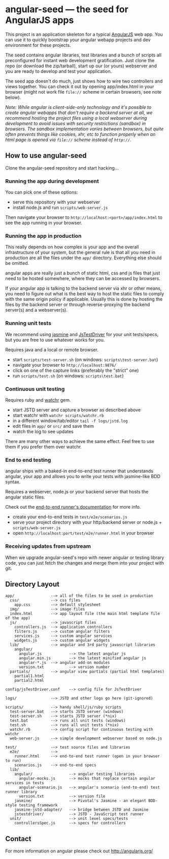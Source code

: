 # angular-seed — the seed for AngularJS apps

This project is an application skeleton for a typical [AngularJS](http://angularjs.org/) web app.
You can use it to quickly bootstrap your angular webapp projects and dev environment for these
projects.

The seed contains angular libraries, test libraries and a bunch of scripts all preconfigured for
instant web development gratification. Just clone the repo (or download the zip/tarball), start up
our (or yours) webserver and you are ready to develop and test your application.

The seed app doesn't do much, just shows how to wire two controllers and views together. You can
check it out by opening app/index.html in your browser (might not work file `file://` scheme in
certain browsers, see note below).

_Note: While angular is client-side-only technology and it's possible to create angular webapps that
don't require a backend server at all, we recommend hosting the project files using a local
webserver during development to avoid issues with security restrictions (sandbox) in browsers. The
sandbox implementation varies between browsers, but quite often prevents things like cookies, xhr,
etc to function properly when an html page is opened via `file://` scheme instead of `http://`._


## How to use angular-seed

Clone the angular-seed repository and start hacking...


### Running the app during development

You can pick one of these options:

* serve this repository with your webserver
* install node.js and run `scripts/web-server.js`

Then navigate your browser to `http://localhost:<port>/app/index.html` to see the app running in
your browser.


### Running the app in production

This really depends on how complex is your app and the overall infrastructure of your system, but
the general rule is that all you need in production are all the files under the `app/` directory.
Everything else should be omitted.

angular apps are really just a bunch of static html, css and js files that just need to be hosted
somewhere, where they can be accessed by browsers.

If your angular app is talking to the backend server via xhr or other means, you need to figure
out what is the best way to host the static files to comply with the same origin policy if
applicable. Usually this is done by hosting the files by the backend server or through
reverse-proxying the backend server(s) and a webserver(s).


### Running unit tests

We recommend using [jasmine](http://pivotal.github.com/jasmine/) and
[JsTestDriver](http://code.google.com/p/js-test-driver/) for your unit tests/specs, but you are free
to use whatever works for you.

Requires java and a local or remote browser.

* start `scripts/test-server.sh` (on windows: `scripts\test-server.bat`)
* navigate your browser to `http://localhost:9876/`
* click on one of the capture links (preferably the "strict" one)
* run `scripts/test.sh` (on windows: `scripts\test.bat`)


### Continuous unit testing

Requires ruby and [watchr](https://github.com/mynyml/watchr) gem.

* start JSTD server and capture a browser as described above
* start watchr with `watchr scripts/watchr.rb`
* in a different window/tab/editor `tail -f logs/jstd.log`
* edit files in `app/` or `src/` and save them
* watch the log to see updates

There are many other ways to achieve the same effect. Feel free to use them if you prefer them over
watchr.


### End to end testing

angular ships with a baked-in end-to-end test runner that understands angular, your app and allows
you to write your tests with jasmine-like BDD syntax.

Requires a webserver, node.js or your backend server that hosts the angular static files.

Check out the [end-to-end runner's documentation](http://goo.gl/e8n06) for more info.

* create your end-to-end tests in `test/e2e/scenarios.js`
* serve your project directory with your http/backend server or node.js + `scripts/web-server.js`
* open `http://localhost:port/test/e2e/runner.html` in your browser


### Receiving updates from upstream

When we upgrade angular-seed's repo with newer angular or testing library code, you can just
fetch the changes and merge them into your project with git.


## Directory Layout

	app/                --> all of the files to be used in production
	  css/              --> css files
		app.css         --> default stylesheet
	  img/              --> image files
	  index.html        --> app layout file (the main html template file of the app)
	  js/               --> javascript files
		controllers.js  --> application controllers
		filters.js      --> custom angular filters
		services.js     --> custom angular services
		widgets.js      --> custom angular widgets
	  lib/              --> angular and 3rd party javascript libraries
		angular/
		  angular.js            --> the latest angular js
		  angular.min.js        --> the latest minified angular js
		  angular-*.js  --> angular add-on modules
		  version.txt           --> version number
	  partials/         --> angular view partials (partial html templates)
		partial1.html
		partial2.html

	config/jsTestDriver.conf    --> config file for JsTestDriver

	logs/               --> JSTD and other logs go here (git-ignored)

	scripts/            --> handy shell/js/ruby scripts
	  test-server.bat   --> starts JSTD server (windows)
	  test-server.sh    --> starts JSTD server (*nix)
	  test.bat          --> runs all unit tests (windows)
	  test.sh           --> runs all unit tests (*nix)
	  watchr.rb         --> config script for continuous testing with watchr
	  web-server.js     --> simple development webserver based on node.js

	test/               --> test source files and libraries
	  e2e/              -->
		runner.html     --> end-to-end test runner (open in your browser to run)
		scenarios.js    --> end-to-end specs
	  lib/
		angular/                --> angular testing libraries
		  angular-mocks.js      --> mocks that replace certain angular services in tests
		  angular-scenario.js   --> angular's scenario (end-to-end) test runner library
		  version.txt           --> version file
		jasmine/                --> Pivotal's Jasmine - an elegant BDD-style testing framework
		jasmine-jstd-adapter/   --> bridge between JSTD and Jasmine
		jstestdriver/           --> JSTD - JavaScript test runner
	  unit/                     --> unit level specs/tests
		controllersSpec.js      --> specs for controllers

## Contact

For more information on angular please check out http://angularjs.org/
